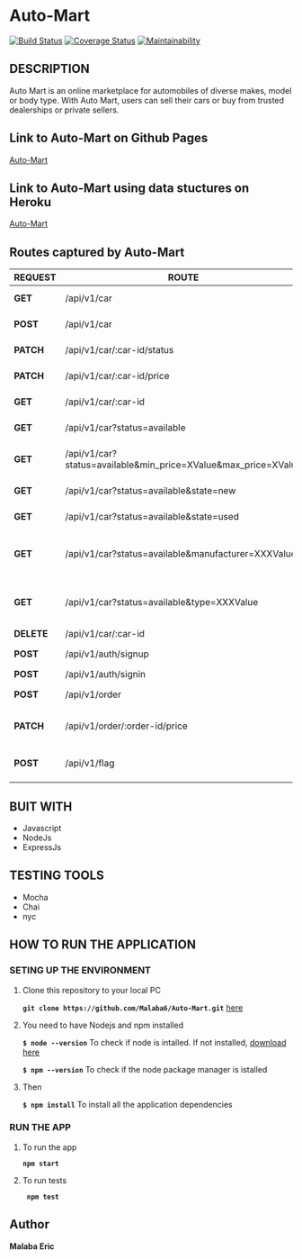# Auto-Mart

[![Build Status](https://travis-ci.org/Malaba6/Auto-Mart.svg?branch=develop)](https://travis-ci.org/Malaba6/Auto-Mart)
[![Coverage Status](https://coveralls.io/repos/github/Malaba6/Auto-Mart/badge.svg?branch=develop)](https://coveralls.io/github/Malaba6/Auto-Mart?branch=develop)
[![Maintainability](https://api.codeclimate.com/v1/badges/a9709ae873c84c6e53b5/maintainability)](https://codeclimate.com/github/Malaba6/Auto-Mart/maintainability)

## DESCRIPTION

Auto Mart is an online marketplace for automobiles of diverse makes, model or body type. With Auto Mart, users can sell their cars or buy from trusted dealerships or private sellers.

## Link to Auto-Mart on Github Pages

[Auto-Mart](https://malaba6.github.io/Auto-Mart/)

## Link to Auto-Mart using data stuctures on Heroku

[Auto-Mart](https://malaba-auto-mart.herokuapp.com/api/v1/car)

## Routes captured by Auto-Mart

 REQUEST | ROUTE | FUNCTIONALITY
 ------- | ----- | -------------
 **GET** | /api/v1/car | Fetches all Cars sold and unsold
 **POST** | /api/v1/car | Creates a car sale Ad
 **PATCH** | /api/v1/car/:car-id/status | Updates a car's status
 **PATCH** | /api/v1/car/:car-id/price | Updates a car's price
 **GET** | /api/v1/car/:car-id | Fetches a specific car Ad
 **GET** | /api/v1/car?status=available | Fetches all unsold car Ads
 **GET** | /api/v1/car?status=available&min_price=XValue&max_price=XValue | Fetches unsold cars within a price range
 **GET** | /api/v1/car?status=available&state=new | Fetches unsold new cars
 **GET** | /api/v1/car?status=available&state=used | Fetches unsold used cars
 **GET** | /api/v1/car?status=available&manufacturer=XXXValue | Fetches all unsold cars with specified manufacturer
 **GET** | /api/v1/car?status=available&type=XXXValue | Fetches unsold cars with specified body type
 **DELETE** | /api/v1/car/:car-id | Deletes a Car Ad
 **POST** | /api/v1/auth/signup | Creates a new User
 **POST** | /api/v1/auth/signin | Signs the user in
 **POST** | /api/v1/order | Creates a purchase order
 **PATCH** | /api/v1/order/:order-id/price | Updates purchase offered price
 **POST** | /api/v1/flag | Flags a posted car Ad as fraudulent




## BUIT WITH

 * Javascript
 * NodeJs
 * ExpressJs

## TESTING TOOLS

 * Mocha
 * Chai
 * nyc

## HOW TO RUN THE APPLICATION

 ### SETING UP THE ENVIRONMENT
 
 1. Clone this repository to your local PC

    **` git clone https://github.com/Malaba6/Auto-Mart.git `** [here](https://github.com/Malaba6/Auto-Mart)


 2. You need to have Nodejs and npm installed

    **`$ node --version`**  To check if node is intalled. If not installed, [download here](https://nodejs.org/en/download/)

    **`$ npm --version`**   To check if the node package manager is istalled
 3. Then

    **`$ npm install`**   To install all the application dependencies


 ### RUN THE APP

 1. To run the app

    **` npm start `**

 2. To run tests

    **`  npm test `**


## Author

**Malaba Eric**